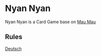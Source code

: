 Nyan Nyan
==========

Nyan Nyan is a Card Game base on [Mau Mau](https://en.wikipedia.org/wiki/Mau_mau_(card_game))

Rules
----------
[Deutsch](./rules/ger.md)
